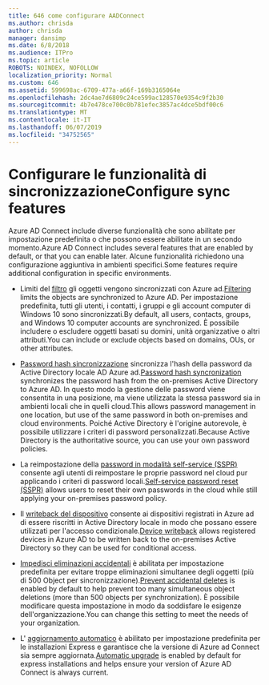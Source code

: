 ```yaml
---
title: 646 come configurare AADConnect
ms.author: chrisda
author: chrisda
manager: dansimp
ms.date: 6/8/2018
ms.audience: ITPro
ms.topic: article
ROBOTS: NOINDEX, NOFOLLOW
localization_priority: Normal
ms.custom: 646
ms.assetid: 599698ac-6709-477a-a66f-169b3165064e
ms.openlocfilehash: 2dc4ae7d6809c24ce599ac128570e9354c9f2b30
ms.sourcegitcommit: 4b7e478ce700c0b781efec3857ac4dce5bdf00c6
ms.translationtype: MT
ms.contentlocale: it-IT
ms.lasthandoff: 06/07/2019
ms.locfileid: "34752565"
---
```

# <a name="configure-sync-features"></a><span data-ttu-id="ad437-102">Configurare le funzionalità di sincronizzazione</span><span class="sxs-lookup"><span data-stu-id="ad437-102">Configure sync features</span></span>

<span data-ttu-id="ad437-103">Azure AD Connect include diverse funzionalità che sono abilitate per impostazione predefinita o che possono essere abilitate in un secondo momento.</span><span class="sxs-lookup"><span data-stu-id="ad437-103">Azure AD Connect includes several features that are enabled by default, or that you can enable later.</span></span> <span data-ttu-id="ad437-104">Alcune funzionalità richiedono una configurazione aggiuntiva in ambienti specifici.</span><span class="sxs-lookup"><span data-stu-id="ad437-104">Some features require additional configuration in specific environments.</span></span>

- <span data-ttu-id="ad437-105">Limiti del [filtro](https://docs.microsoft.com/azure/active-directory/connect/active-directory-aadconnectsync-configure-filtering) gli oggetti vengono sincronizzati con Azure ad.</span><span class="sxs-lookup"><span data-stu-id="ad437-105">[Filtering](https://docs.microsoft.com/azure/active-directory/connect/active-directory-aadconnectsync-configure-filtering) limits the objects are synchronized to Azure AD.</span></span> <span data-ttu-id="ad437-106">Per impostazione predefinita, tutti gli utenti, i contatti, i gruppi e gli account computer di Windows 10 sono sincronizzati.</span><span class="sxs-lookup"><span data-stu-id="ad437-106">By default, all users, contacts, groups, and Windows 10 computer accounts are synchronized.</span></span> <span data-ttu-id="ad437-107">È possibile includere o escludere oggetti basati su domini, unità organizzative o altri attributi.</span><span class="sxs-lookup"><span data-stu-id="ad437-107">You can include or exclude objects based on domains, OUs, or other attributes.</span></span>

- <span data-ttu-id="ad437-108">[Password hash sincronizzazione](https://docs.microsoft.com/azure/active-directory/connect/active-directory-aadconnectsync-implement-password-hash-synchronization) sincronizza l'hash della password da Active Directory locale AD Azure ad.</span><span class="sxs-lookup"><span data-stu-id="ad437-108">[Password hash syncronization](https://docs.microsoft.com/azure/active-directory/connect/active-directory-aadconnectsync-implement-password-hash-synchronization) synchronizes the password hash from the on-premises Active Directory to Azure AD.</span></span> <span data-ttu-id="ad437-109">In questo modo la gestione delle password viene consentita in una posizione, ma viene utilizzata la stessa password sia in ambienti locali che in quelli cloud.</span><span class="sxs-lookup"><span data-stu-id="ad437-109">This allows password management in one location, but use of the same password in both on-premises and cloud environments.</span></span> <span data-ttu-id="ad437-110">Poiché Active Directory è l'origine autorevole, è possibile utilizzare i criteri di password personalizzati.</span><span class="sxs-lookup"><span data-stu-id="ad437-110">Because Active Directory is the authoritative source, you can use your own password policies.</span></span>

- <span data-ttu-id="ad437-111">La reimpostazione della [password in modalità self-service (SSPR)](https://docs.microsoft.com/azure/active-directory/authentication/quickstart-sspr) consente agli utenti di reimpostare le proprie password nel cloud pur applicando i criteri di password locali.</span><span class="sxs-lookup"><span data-stu-id="ad437-111">[Self-service password reset (SSPR)](https://docs.microsoft.com/azure/active-directory/authentication/quickstart-sspr) allows users to reset their own passwords in the cloud while still applying your on-premises password policy.</span></span>

- <span data-ttu-id="ad437-112">Il [writeback del dispositivo](https://docs.microsoft.com/azure/active-directory/connect/active-directory-aadconnect-feature-device-writeback) consente ai dispositivi registrati in Azure ad di essere riscritti in Active Directory locale in modo che possano essere utilizzati per l'accesso condizionale.</span><span class="sxs-lookup"><span data-stu-id="ad437-112">[Device writeback](https://docs.microsoft.com/azure/active-directory/connect/active-directory-aadconnect-feature-device-writeback) allows registered devices in Azure AD to be written back to the on-premises Active Directory so they can be used for conditional access.</span></span>

- <span data-ttu-id="ad437-113">[Impedisci eliminazioni accidentali](https://docs.microsoft.com/azure/active-directory/connect/active-directory-aadconnectsync-feature-prevent-accidental-deletes) è abilitata per impostazione predefinita per evitare troppe eliminazioni simultanee degli oggetti (più di 500 Object per sincronizzazione).</span><span class="sxs-lookup"><span data-stu-id="ad437-113">[Prevent accidental deletes](https://docs.microsoft.com/azure/active-directory/connect/active-directory-aadconnectsync-feature-prevent-accidental-deletes) is enabled by default to help prevent too many simultaneous object deletions (more than 500 objects per synchronization).</span></span> <span data-ttu-id="ad437-114">È possibile modificare questa impostazione in modo da soddisfare le esigenze dell'organizzazione.</span><span class="sxs-lookup"><span data-stu-id="ad437-114">You can change this setting to meet the needs of your organization.</span></span>

- <span data-ttu-id="ad437-115">L' [aggiornamento automatico](https://docs.microsoft.com/azure/active-directory/connect/active-directory-aadconnect-feature-automatic-upgrade) è abilitato per impostazione predefinita per le installazioni Express e garantisce che la versione di Azure ad Connect sia sempre aggiornata.</span><span class="sxs-lookup"><span data-stu-id="ad437-115">[Automatic upgrade](https://docs.microsoft.com/azure/active-directory/connect/active-directory-aadconnect-feature-automatic-upgrade) is enabled by default for express installations and helps ensure your version of Azure AD Connect is always current.</span></span>
